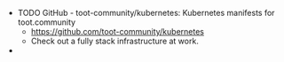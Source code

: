 - TODO GitHub - toot-community/kubernetes: Kubernetes manifests for toot.community
	- https://github.com/toot-community/kubernetes
	- Check out a fully stack infrastructure at work.
-